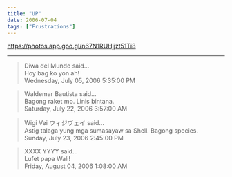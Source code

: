 ```yaml
---
title: "UP"
date: 2006-07-04
tags: ["Frustrations"]
---
```


https://photos.app.goo.gl/n67N1RUHjjzt51Ti8

---

> Diwa del Mundo said...  
> Hoy bag ko yon ah!  
> Wednesday, July 05, 2006 5:35:00 PM 

> Waldemar Bautista said...  
> Bagong raket mo. Linis bintana.  
> Saturday, July 22, 2006 3:57:00 AM 

> Wigi Vei ウィジヴェイ said...  
> Astig talaga yung mga sumasayaw sa Shell. Bagong species.  
> Sunday, July 23, 2006 2:45:00 PM 

> XXXX YYYY said...  
> Lufet papa Wali!  
> Friday, August 04, 2006 1:08:00 AM 
